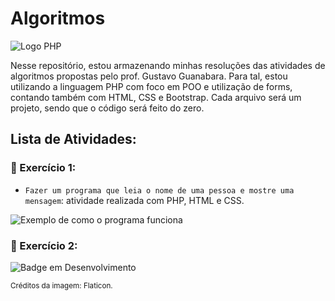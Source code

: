 <h1> Algoritmos </h1>

![Logo PHP](https://user-images.githubusercontent.com/101363952/178618348-910838f7-128c-4abf-abdd-0780bcad8275.png)

Nesse repositório, estou armazenando minhas resoluções das atividades de algoritmos propostas pelo prof. Gustavo Guanabara. Para tal, estou utilizando a linguagem PHP com foco em POO e utilização de forms, contando também com HTML, CSS e Bootstrap. Cada arquivo será um projeto, sendo que o código será feito do zero.

## Lista de Atividades: ##

### :hammer: Exercício 1: ### 

- `Fazer um programa que leia o nome de uma pessoa e mostre uma mensagem`: atividade realizada com PHP, HTML e CSS.

![Exemplo de como o programa funciona](https://user-images.githubusercontent.com/101363952/178624076-6545879e-6168-4884-9d40-efaf99d10d72.png)

### :hammer: Exercício 2: ### 

![Badge em Desenvolvimento](http://img.shields.io/static/v1?label=STATUS&message=EM%20DESENVOLVIMENTO&color=GREEN&style=for-the-badge)

<sub align="center">Créditos da imagem: Flaticon.</sub>
